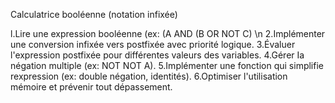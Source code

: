 Calculatrice booléenne (notation infixée)

l.Lire une expression booléenne (ex: (A AND (B OR NOT C) \n
2.Implémenter une conversion infixée vers postfixée avec priorité logique.
3.Évaluer l'expression postfixée pour différentes valeurs des variables.
4.Gérer Ia négation multiple (ex: NOT NOT A).
5.Implémenter une fonction qui simplifie rexpression (ex: double négation, identités).
6.Optimiser l'utilisation mémoire et prévenir tout dépassement.


